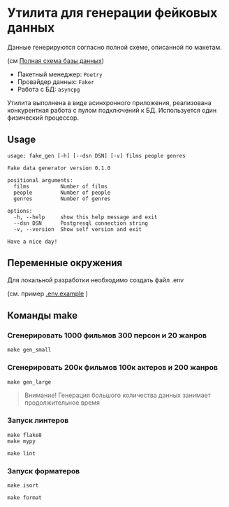 # Утилита для генерации фейковых данных

Данные генерируются согласно полной схеме, описанной по макетам.

(см [Полная схема базы данных](../postgres_full/README.md))

* Пакетный менеджер: `Poetry`
* Провайдер данных: `Faker`
* Работа с БД: `asyncpg`

Утилита выполнена в виде асинхронного приложения, 
реализована конкурентная работа с пулом подключений к БД.
Используется один физический процессор.

## Usage

```shell
usage: fake_gen [-h] [--dsn DSN] [-v] films people genres

Fake data generator version 0.1.0

positional arguments:
  films          Number of films
  people         Number of people
  genres         Number of genres

options:
  -h, --help     show this help message and exit
  --dsn DSN      Postgresql connection string
  -v, --version  Show self version and exit

Have a nice day!
```

## Переменные окружения

Для локальной разработки необходимо создать файл .env

(см. пример [.env.example](./.env.example) )

## Команды make

### Сгенерировать 1000 фильмов 300 персон и 20 жанров

```shell
make gen_small
```

### Сгенерировать 200к фильмов 100к актеров и 200 жанров

```shell
make gen_large
```

>Внимание! Генерация большого количества данных занимает продолжительное время

### Запуск линтеров

```shell
make flake8
make mypy
```
```shell
make lint
```

### Запуск форматеров

```shell
make isort
```

```shell
make format
```

